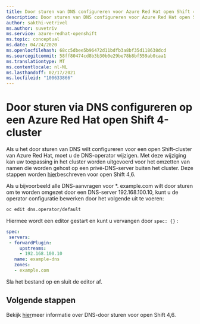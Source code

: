 ```yaml
---
title: Door sturen van DNS configureren voor Azure Red Hat open Shift 4
description: Door sturen van DNS configureren voor Azure Red Hat open Shift 4
author: sakthi-vetrivel
ms.author: suvetriv
ms.service: azure-redhat-openshift
ms.topic: conceptual
ms.date: 04/24/2020
ms.openlocfilehash: 68cc5dbee5b96472d11bdfb3a8bf35d118638dcd
ms.sourcegitcommit: 58ff80474cd8b3b30b0e29be78b8bf559ab0caa1
ms.translationtype: MT
ms.contentlocale: nl-NL
ms.lasthandoff: 02/17/2021
ms.locfileid: "100633866"
---
```

# <a name="configure-dns-forwarding-on-an-azure-red-hat-openshift-4-cluster"></a>Door sturen via DNS configureren op een Azure Red Hat open Shift 4-cluster

Als u het door sturen van DNS wilt configureren voor een open Shift-cluster van Azure Red Hat, moet u de DNS-operator wijzigen. Met deze wijziging kan uw toepassing in het cluster worden uitgevoerd voor het omzetten van namen die worden gehost op een privé-DNS-server buiten het cluster. Deze stappen worden [hier](https://docs.openshift.com/container-platform/4.6/networking/dns-operator.html)beschreven voor open Shift 4,6.

Als u bijvoorbeeld alle DNS-aanvragen voor *. example.com wilt door sturen om te worden omgezet door een DNS-server 192.168.100.10, kunt u de operator configuratie bewerken door het volgende uit te voeren:
 
```bash
oc edit dns.operator/default
```
 
Hiermee wordt een editor gestart en kunt u vervangen door `spec: {}` :
 
 ```yaml
spec:
  servers:
  - forwardPlugin:
      upstreams:
      - 192.168.100.10
    name: example-dns
    zones:
    - example.com
```

Sla het bestand op en sluit de editor af.

## <a name="next-steps"></a>Volgende stappen
Bekijk [hier](https://docs.openshift.com/container-platform/4.6/networking/dns-operator.html)meer informatie over DNS-door sturen voor open Shift 4,6.